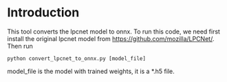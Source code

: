 # Introduction
This tool converts the lpcnet model to onnx.
To run this code, we need first install the original lpcnet model from <https://github.com/mozilla/LPCNet/>.
Then run
```
python convert_lpcnet_to_onnx.py [model_file]
```
model_file is the model with trained weights, it is a *.h5 file.
